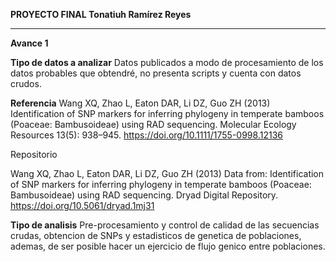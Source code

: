 **PROYECTO FINAL Tonatiuh Ramírez Reyes**
*****
**Avance 1**

**Tipo de datos a analizar**
Datos publicados a modo de procesamiento de los datos probables que obtendré, no presenta scripts y cuenta con datos crudos.

**Referencia**
Wang XQ, Zhao L, Eaton DAR, Li DZ, Guo ZH (2013) Identification of SNP markers for inferring phylogeny in temperate bamboos (Poaceae: Bambusoideae) using RAD sequencing. Molecular Ecology Resources 13(5): 938–945. https://doi.org/10.1111/1755-0998.12136 

Repositorio

Wang XQ, Zhao L, Eaton DAR, Li DZ, Guo ZH (2013) Data from: Identification of SNP markers for inferring phylogeny in temperate bamboos (Poaceae: Bambusoideae) using RAD sequencing. Dryad Digital Repository. https://doi.org/10.5061/dryad.1mj31

**Tipo de analisis**
Pre-procesamiento y control de calidad de las secuencias crudas, obtencion de SNPs y estadisticos de genetica de poblaciones, ademas, de ser posible hacer un ejercicio de flujo genico entre poblaciones.
